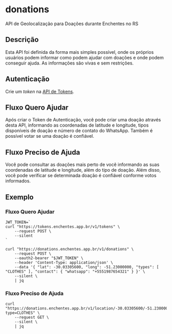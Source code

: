 # donations

API de Geolocalização para Doações durante Enchentes no RS

## Descrição

Esta API foi definida da forma mais simples possível, onde os próprios usuários
podem informar como podem ajudar com doações e onde podem conseguir ajuda. As
informações são vivas e sem restrições.

## Autenticação

Crie um _token_ na [API de Tokens](https://tokens.enchentes.app.br/docs).

## Fluxo Quero Ajudar

Após criar o Token de Autenticação, você pode criar uma doação através desta
API, informando as coordenadas de latitude e longitude, tipos disponíveis de
doação e número de contato do WhatsApp. Também é possível votar se uma doação é
confiável.

## Fluxo Preciso de Ajuda

Você pode consultar as doações mais perto de você informando as suas coordenadas
de latitude e longitude, além do tipo de doação. Além disso, você pode verificar
se determinada doação é confiável conforme votos informados.

## Exemplo

### Fluxo Quero Ajudar

```console
JWT_TOKEN=`
curl "https://tokens.enchentes.app.br/v1/tokens" \
    --request POST \
    --silent
`

curl "https://donations.enchentes.app.br/v1/donations" \
    --request POST \
    --oauth2-bearer "$JWT_TOKEN" \
    --header 'Content-Type: application/json' \
    --data '{ "lat": -30.03305600, "long": -51.23000000, "types": [ "CLOTHES" ], "contact": { "whatsapp": "+5551987654321" } }' \
    --silent \
    | jq
```

### Fluxo Preciso de Ajuda

```console
curl "https://donations.enchentes.app.br/v1/location/-30.03305600/-51.23000000/donations?type=CLOTHES" \
    --request GET \
    --silent \
    | jq
```
